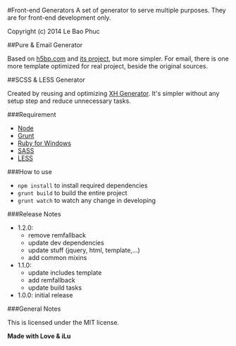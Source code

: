 #Front-end Generators
A set of generator to serve multiple purposes. They are for front-end development only.

Copyright (c) 2014 Le Bao Phuc

##Pure & Email Generator

Based on [h5bp.com](http://html5boilerplate.com/) and [its project](http://htmlemailboilerplate.com/), but more simpler.
For email, there is one more template optimized for real project, beside the original sources.

##SCSS & LESS Generator

Created by reusing and optimizing [XH Generator](https://github.com/xhtmlized/generator-xh).
It's simpler without any setup step and reduce unnecessary tasks.

###Requirement

* [Node](http://nodejs.org/)
* [Grunt](http://gruntjs.com/)
* [Ruby for Windows](http://rubyinstaller.org/)
* [SASS](http://sass-lang.com/)
* [LESS](http://lesscss.org/)

###How to use

* `npm install` to install required dependencies
* `grunt build` to build the entire project
* `grunt watch` to watch any change in developing

###Release Notes

* 1.2.0:
  * remove remfallback
  * update dev dependencies
  * update stuff (jquery, html, template,...)
  * add common mixins
* 1.1.0:
  * update includes template
  * add remfallback
  * update build tasks
* 1.0.0: initial release

###General Notes

This is licensed under the MIT license.

**Made with Love & iLu**
